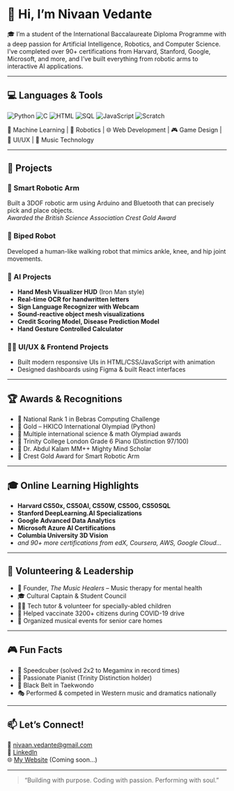# 👋 Hi, I’m Nivaan Vedante

🎓 I’m a student of the International Baccalaureate Diploma Programme with a deep passion for Artificial Intelligence, Robotics, and Computer Science. I’ve completed over 90+ certifications from Harvard, Stanford, Google, Microsoft, and more, and I’ve built everything from robotic arms to interactive AI applications.

---

## 💻 Languages & Tools

![Python](https://img.shields.io/badge/-Python-05122A?style=flat&logo=python)
![C](https://img.shields.io/badge/-C-05122A?style=flat&logo=c)
![HTML](https://img.shields.io/badge/-HTML5-05122A?style=flat&logo=html5)
![SQL](https://img.shields.io/badge/-SQL-05122A?style=flat&logo=mysql)
![JavaScript](https://img.shields.io/badge/-JavaScript-05122A?style=flat&logo=javascript)
![Scratch](https://img.shields.io/badge/-Scratch-05122A?style=flat&logo=scratch)

🧠 Machine Learning | 🤖 Robotics | 🌐 Web Development | 🎮 Game Design | 🎨 UI/UX | 🎼 Music Technology

---

## 🔧 Projects

### 🤖 Smart Robotic Arm  
Built a 3DOF robotic arm using Arduino and Bluetooth that can precisely pick and place objects.  
*Awarded the British Science Association Crest Gold Award*

### 🕺 Biped Robot  
Developed a human-like walking robot that mimics ankle, knee, and hip joint movements.

### 🤯 AI Projects  
- **Hand Mesh Visualizer HUD** (Iron Man style)  
- **Real-time OCR for handwritten letters**  
- **Sign Language Recognizer with Webcam**  
- **Sound-reactive object mesh visualizations**  
- **Credit Scoring Model, Disease Prediction Model**  
- **Hand Gesture Controlled Calculator**

### 🧑‍🎨 UI/UX & Frontend Projects  
- Built modern responsive UIs in HTML/CSS/JavaScript with animation  
- Designed dashboards using Figma & built React interfaces

---

## 🏆 Awards & Recognitions

- 🥇 National Rank 1 in Bebras Computing Challenge  
- 🥇 Gold – HKICO International Olympiad (Python)  
- 🥇 Multiple international science & math Olympiad awards  
- 🏅 Trinity College London Grade 6 Piano (Distinction 97/100)  
- 🧠 Dr. Abdul Kalam MM++ Mighty Mind Scholar  
- 🥇 Crest Gold Award for Smart Robotic Arm

---

## 🎓 Online Learning Highlights

- **Harvard CS50x, CS50AI, CS50W, CS50G, CS50SQL**  
- **Stanford DeepLearning.AI Specializations**  
- **Google Advanced Data Analytics**  
- **Microsoft Azure AI Certifications**  
- **Columbia University 3D Vision**  
- *and 90+ more certifications from edX, Coursera, AWS, Google Cloud...*

---

## 👥 Volunteering & Leadership

- 🎵 Founder, *The Music Healers* – Music therapy for mental health  
- 🎓 Cultural Captain & Student Council  
- 🧑‍🏫 Tech tutor & volunteer for specially-abled children  
- 🤝 Helped vaccinate 3200+ citizens during COVID-19 drive  
- 🧓 Organized musical events for senior care homes

---

## 🎮 Fun Facts

- 🧩 Speedcuber (solved 2x2 to Megaminx in record times)  
- 🎹 Passionate Pianist (Trinity Distinction holder)  
- 🥋 Black Belt in Taekwondo  
- 🎭 Performed & competed in Western music and dramatics nationally

---

## 📫 Let’s Connect!

📧 nivaan.vedante@gmail.com  
🔗 [LinkedIn](https://www.linkedin.com/in/nivaan-vedante)  
🌐 [My Website](#) (Coming soon...)

---

> “Building with purpose. Coding with passion. Performing with soul.”


